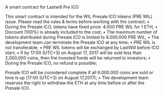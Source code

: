 A smart contract for Lastwill Pre ICO

This smart contract is intended for the WIL Presale ICO tokens (PRE WIL) issue. 
Please read the rules & terms before working with the contract:
 • During the Presale ICO, tokens have fixed price: 4.000 PRE WIL for 1 ETH;
 • Discount (100%) is already included to the cost;
 • The maximum number of tokens distributed during Presale ICO is limited to 6.000.000 PRE WIL;
 • The development team can terminate the Presale ICO at any time;
 • PRE WIL is not transferable;
 • PRE WIL tokens will be exchanged by LastWill before ICO start;
 • If by 17:00 (UTC+3) on August 17, 2017 will be sold less than 2,000,000 coins, then the invested funds will be returned to investors;
 • During the Presale ICO, no refund is possible;

Presale ICO will be considered complete if all 6.000.000 coins are sold or time is up (17:00 (UTC+3) on August 17,2017);
 • The development team reserves the right to withdraw the ETH at any time before or after the Presale ICO.




